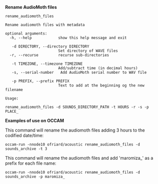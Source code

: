 **Rename AudioMoth files**

```
rename_audiomoth_files

Rename audiomoth files with metadata

optional arguments:
  -h, --help            show this help message and exit

   -d DIRECTORY, --directory DIRECTORY
                        Set directory of WAVE files
  -r, --recurse         recurse sub-directories

   -t TIMEZONE, --timezone TIMEZONE
                        Add/subtract time (in decimal hours)
   -s, --serial-number   Add AudioMoth serial number to WAV file

   -p PREFIX, --prefix PREFIX
                        Text to add at the beginning og the new filename

```

```
Usage:

rename_audiomoth_files -d SOUNDS_DIRECTORY_PATH -t HOURS -r -s -p PLACE_

```

**Examples of use on OCCAM**

This command will rename the audiomoth files adding 3 hours to the codified date/time:

```
occam-run -nnode10 ofriard/acoustic rename_audiomoth_files -d sounds_archive -t 3
```


This command will rename the audiomoth files and add 'maromiza_' as a prefix for each file name:

```
occam-run -nnode10 ofriard/acoustic rename_audiomoth_files -d sounds_archive -p maromiza_
```


